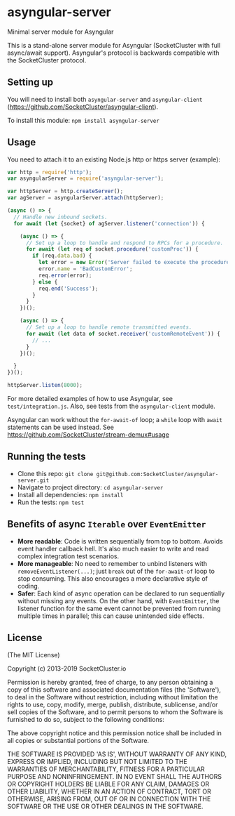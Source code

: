 # asyngular-server
Minimal server module for Asyngular

This is a stand-alone server module for Asyngular (SocketCluster with full async/await support).
Asyngular's protocol is backwards compatible with the SocketCluster protocol.

## Setting up

You will need to install both ```asyngular-server``` and ```asyngular-client``` (https://github.com/SocketCluster/asyngular-client).

To install this module:
```npm install asyngular-server```

## Usage

You need to attach it to an existing Node.js http or https server (example):
```js
var http = require('http');
var asyngularServer = require('asyngular-server');

var httpServer = http.createServer();
var agServer = asyngularServer.attach(httpServer);

(async () => {
  // Handle new inbound sockets.
  for await (let {socket} of agServer.listener('connection')) {

    (async () => {
      // Set up a loop to handle and respond to RPCs for a procedure.
      for await (let req of socket.procedure('customProc')) {
        if (req.data.bad) {
          let error = new Error('Server failed to execute the procedure');
          error.name = 'BadCustomError';
          req.error(error);
        } else {
          req.end('Success');
        }
      }
    })();

    (async () => {
      // Set up a loop to handle remote transmitted events.
      for await (let data of socket.receiver('customRemoteEvent')) {
        // ...
      }
    })();

  }
})();

httpServer.listen(8000);
```

For more detailed examples of how to use Asyngular, see `test/integration.js`.
Also, see tests from the `asyngular-client` module.

Asyngular can work without the `for-await-of` loop; a `while` loop with `await` statements can be used instead.
See https://github.com/SocketCluster/stream-demux#usage

## Running the tests

- Clone this repo: `git clone git@github.com:SocketCluster/asyngular-server.git`
- Navigate to project directory: `cd asyngular-server`
- Install all dependencies: `npm install`
- Run the tests: `npm test`

## Benefits of async `Iterable` over `EventEmitter`

- **More readable**: Code is written sequentially from top to bottom. Avoids event handler callback hell. It's also much easier to write and read complex integration test scenarios.
- **More manageable**: No need to remember to unbind listeners with `removeEventListener(...)`; just `break` out of the `for-await-of` loop to stop consuming. This also encourages a more declarative style of coding.
- **Safer**: Each kind of async operation can be declared to run sequentially without missing any events. On the other hand, with `EventEmitter`, the listener function for the same event cannot be prevented from running multiple times in parallel; this can cause unintended side effects.

## License

(The MIT License)

Copyright (c) 2013-2019 SocketCluster.io

Permission is hereby granted, free of charge, to any person obtaining a copy of this software and associated documentation files (the 'Software'), to deal in the Software without restriction, including without limitation the rights to use, copy, modify, merge, publish, distribute, sublicense, and/or sell copies of the Software, and to permit persons to whom the Software is furnished to do so, subject to the following conditions:

The above copyright notice and this permission notice shall be included in all copies or substantial portions of the Software.

THE SOFTWARE IS PROVIDED 'AS IS', WITHOUT WARRANTY OF ANY KIND, EXPRESS OR IMPLIED, INCLUDING BUT NOT LIMITED TO THE WARRANTIES OF MERCHANTABILITY, FITNESS FOR A PARTICULAR PURPOSE AND NONINFRINGEMENT. IN NO EVENT SHALL THE AUTHORS OR COPYRIGHT HOLDERS BE LIABLE FOR ANY CLAIM, DAMAGES OR OTHER LIABILITY, WHETHER IN AN ACTION OF CONTRACT, TORT OR OTHERWISE, ARISING FROM, OUT OF OR IN CONNECTION WITH THE SOFTWARE OR THE USE OR OTHER DEALINGS IN THE SOFTWARE.
